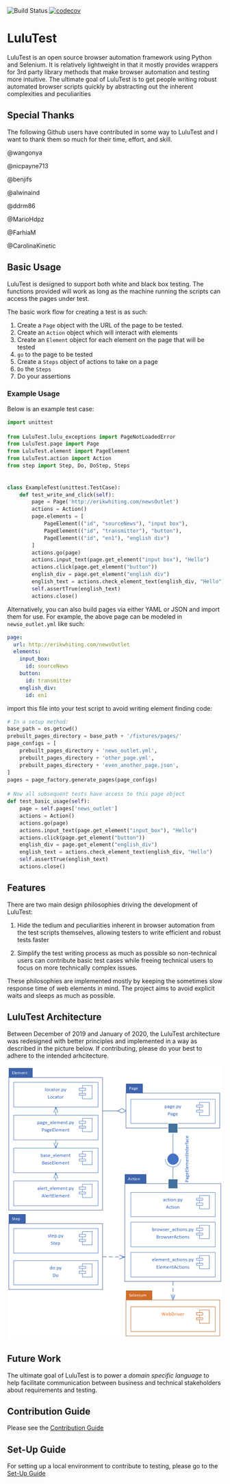 ![Build Status](https://github.com/erik-whiting/LuluTest/actions/workflows/github-actions-ci.yml/badge.svg)
[![codecov](https://codecov.io/gh/erik-whiting/LuluTest/branch/development/graph/badge.svg?token=K9NJKV4VGN)](https://codecov.io/gh/erik-whiting/LuluTest)
# LuluTest
LuluTest is an open source browser automation framework using Python and Selenium.
It is relatively lightweight in that it mostly provides wrappers for 3rd party library methods that make browser automation and testing more intuitive.
The ultimate goal of LuluTest is to get people writing robust automated browser scripts quickly by abstracting out the inherent complexities and peculiarities

## Special Thanks
The following Github users have contributed in some way to LuluTest and I want to thank them so much for their time, effort, and skill.

@wangonya

@nicpayne713

@benjifs

@alwinaind

@ddrm86

@MarioHdpz

@FarhiaM

@CarolinaKinetic

## Basic Usage

LuluTest is designed to support both white and black box testing. The functions
provided will work as long as the machine running the scripts can access the pages
under test. 

The basic work flow for creating a test is as such:

1. Create a `Page` object with the URL of the page to be tested.
2. Create an `Action` object which will interact with elements
3. Create an `Element` object for each element on the page that will be tested
4. `go` to the page to be tested
5. Create a `Steps` object of actions to take on a page
6. `Do` the `Steps`
7. Do your assertions

### Example Usage
Below is an example test case:

```python
import unittest

from LuluTest.lulu_exceptions import PageNotLoadedError
from LuluTest.page import Page
from LuluTest.element import PageElement
from LuluTest.action import Action
from step import Step, Do, DoStep, Steps


class ExampleTest(unittest.TestCase):
    def test_write_and_click(self):
        page = Page('http://erikwhiting.com/newsOutlet')
        actions = Action()
        page.elements = [
            PageElement(("id", "sourceNews"), "input box"),
            PageElement(("id", "transmitter"), "button"),
            PageElement(("id", "en1"), "english div")
        ]
        actions.go(page)
        actions.input_text(page.get_element("input box"), "Hello")
        actions.click(page.get_element("button"))
        english_div = page.get_element("english div")
        english_text = actions.check_element_text(english_div, "Hello")
        self.assertTrue(english_text)
        actions.close()

```

Alternatively, you can also build pages via either YAML or JSON and import
them for use. For example, the above page can be modeled in `newso_outlet.yml`
like such:
```yaml
page:
  url: http://erikwhiting.com/newsOutlet
  elements:
    input_box:
      id: sourceNews
    button:
      id: transmitter
    english_div:
      id: en1
```
import this file into your test script to avoid writing element finding code:
```python
# In a setup method:
base_path = os.getcwd()
prebuilt_pages_directory = base_path + '/fixtures/pages/'
page_configs = [
    prebuilt_pages_directory + 'news_outlet.yml',
    prebuilt_pages_directory + 'other_page.yml',
    prebuilt_pages_directory + 'even_another_page.json',
]
pages = page_factory.generate_pages(page_configs)

# Now all subsequent tests have access to this page object
def test_basic_usage(self):
    page = self.pages['news_outlet']
    actions = Action()
    actions.go(page)
    actions.input_text(page.get_element("input_box"), "Hello")
    actions.click(page.get_element("button"))
    english_div = page.get_element("english_div")
    english_text = actions.check_element_text(english_div, "Hello")
    self.assertTrue(english_text)
    actions.close()
```
## Features

There are two main design philosophies driving the development of LuluTest:

1. Hide the tedium and peculiarities inherent in browser automation
from the test scripts themselves, allowing testers to write efficient
and robust tests faster

2. Simplify the test writing process as much as possible so non-technical
users can contribute basic test cases while freeing technical
users to focus on more technically complex issues.

These philosophies are implemented mostly by keeping the sometimes slow
response time of web elements in mind. The project aims to avoid
explicit waits and sleeps as much as possible.

## LuluTest Architecture

Between December of 2019 and January of 2020, the LuluTest architecture
was redesigned with better principles and implemented in a way as described
in the picture below. If contributing, please do your best to adhere to the
intended arhcitecture.

![LuluTest Architecture](LuluTestArchitecture.PNG)

## Future Work

The ultimate goal of LuluTest is to power a *domain specific language* to help
facilitate communication between business and technical stakeholders about
requirements and testing.

## Contribution Guide

Please see the [Contribution Guide](./CONTRIBUTING.md)

## Set-Up Guide
For setting up a local environment to contribute to testing, please go to the [Set-Up Guide](./SETUP.md)
